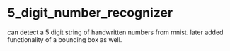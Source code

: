 # 5_digit_number_recognizer
can detect a 5 digit string of handwritten numbers from mnist. later added functionality of a bounding box as well.
